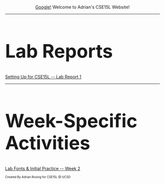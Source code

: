 <p align="center">
  <a href="www.google.com">Google!</a>
  Welcome to Adrian's CSE15L Website! 
</p>

---

<p align="center">
  <h1 style="font-size:60px;">Lab Reports</h1>
  <a href="https://lasteternity.github.io/cse15l-lab-reports/lab-report-1-week-2.html">Setting Up for CSE15L -- Lab Report 1</a>
</p>

---

<p align="center">
  <h1 style="font-size:60px;">Week-Specific Activities</h1>
  <a href="https://lasteternity.github.io/cse15l-lab-reports/testing.html">Lab Fonts & Initial Practice -- Week 2</a>
</p>


<sub><sup>Created By Adrian Rosing for CSE15L @ UCSD</sup></sub>

